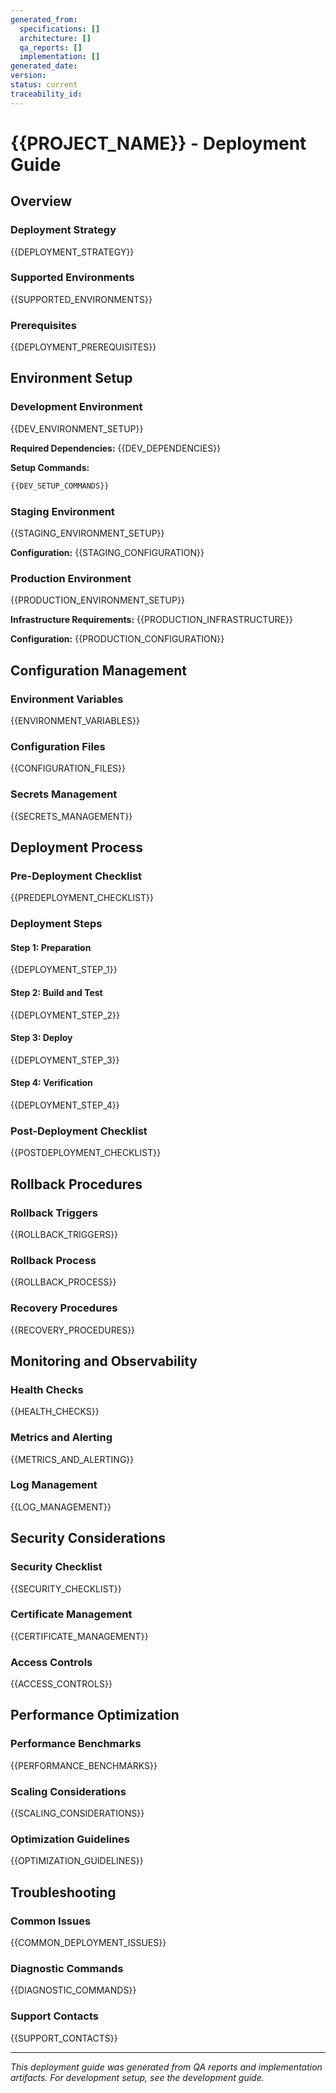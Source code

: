```yaml
---
generated_from:
  specifications: []
  architecture: []
  qa_reports: []
  implementation: []
generated_date: 
version: 
status: current
traceability_id: 
---
```


# {{PROJECT_NAME}} - Deployment Guide

## Overview

### Deployment Strategy
{{DEPLOYMENT_STRATEGY}}

### Supported Environments
{{SUPPORTED_ENVIRONMENTS}}

### Prerequisites
{{DEPLOYMENT_PREREQUISITES}}

## Environment Setup

### Development Environment
{{DEV_ENVIRONMENT_SETUP}}

**Required Dependencies:**
{{DEV_DEPENDENCIES}}

**Setup Commands:**
```bash
{{DEV_SETUP_COMMANDS}}
```

### Staging Environment
{{STAGING_ENVIRONMENT_SETUP}}

**Configuration:**
{{STAGING_CONFIGURATION}}

### Production Environment
{{PRODUCTION_ENVIRONMENT_SETUP}}

**Infrastructure Requirements:**
{{PRODUCTION_INFRASTRUCTURE}}

**Configuration:**
{{PRODUCTION_CONFIGURATION}}

## Configuration Management

### Environment Variables
{{ENVIRONMENT_VARIABLES}}

### Configuration Files
{{CONFIGURATION_FILES}}

### Secrets Management
{{SECRETS_MANAGEMENT}}

## Deployment Process

### Pre-Deployment Checklist
{{PREDEPLOYMENT_CHECKLIST}}

### Deployment Steps

#### Step 1: Preparation
{{DEPLOYMENT_STEP_1}}

#### Step 2: Build and Test
{{DEPLOYMENT_STEP_2}}

#### Step 3: Deploy
{{DEPLOYMENT_STEP_3}}

#### Step 4: Verification
{{DEPLOYMENT_STEP_4}}

### Post-Deployment Checklist
{{POSTDEPLOYMENT_CHECKLIST}}

## Rollback Procedures

### Rollback Triggers
{{ROLLBACK_TRIGGERS}}

### Rollback Process
{{ROLLBACK_PROCESS}}

### Recovery Procedures
{{RECOVERY_PROCEDURES}}

## Monitoring and Observability

### Health Checks
{{HEALTH_CHECKS}}

### Metrics and Alerting
{{METRICS_AND_ALERTING}}

### Log Management
{{LOG_MANAGEMENT}}

## Security Considerations

### Security Checklist
{{SECURITY_CHECKLIST}}

### Certificate Management
{{CERTIFICATE_MANAGEMENT}}

### Access Controls
{{ACCESS_CONTROLS}}

## Performance Optimization

### Performance Benchmarks
{{PERFORMANCE_BENCHMARKS}}

### Scaling Considerations
{{SCALING_CONSIDERATIONS}}

### Optimization Guidelines
{{OPTIMIZATION_GUIDELINES}}

## Troubleshooting

### Common Issues
{{COMMON_DEPLOYMENT_ISSUES}}

### Diagnostic Commands
{{DIAGNOSTIC_COMMANDS}}

### Support Contacts
{{SUPPORT_CONTACTS}}

---

*This deployment guide was generated from QA reports and implementation artifacts. For development setup, see the development guide.*